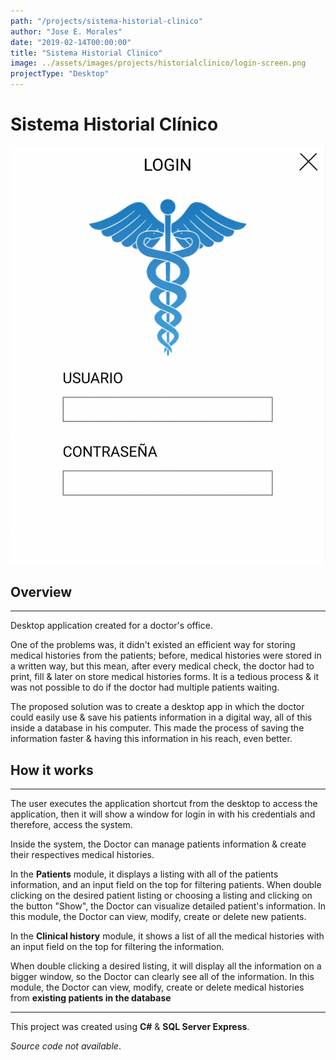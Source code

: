 ```yaml
---
path: "/projects/sistema-historial-clinico"
author: "Jose E. Morales"
date: "2019-02-14T00:00:00"
title: "Sistema Historial Clinico"
image: ../assets/images/projects/historialclinico/login-screen.png
projectType: "Desktop"
---
```


# Sistema Historial Clínico

![](../assets/images/projects/historialclinico/login-screen.png)

## Overview

---

Desktop application created for a doctor's office.

One of the problems was, it didn't existed an efficient way for storing medical histories from the patients; before, medical histories were stored in a written way, but this mean, after every medical check, the doctor had to print, fill & later on store medical histories forms. It is a tedious process & it was not possible to do if the doctor had multiple patients waiting.

The proposed solution was to create a desktop app in which the doctor could easily use & save his patients information in a digital way, all of this inside a database in his computer. This made the process of saving the information faster & having this information in his reach, even better.

## How it works

---

The user executes the application shortcut from the desktop to access the application, then it will show a window for login in with his credentials and therefore, access the system.

Inside the system, the Doctor can manage patients information & create their respectives medical histories.

In the **Patients** module, it displays a listing with all of the patients information, and an input field on the top for filtering patients.
When double clicking on the desired patient listing or choosing a listing and clicking on the button "Show", the Doctor can visualize detailed patient's information.
In this module, the Doctor can view, modify, create or delete new patients.

In the **Clinical history** module, it shows a list of all the medical histories with an input field on the top for filtering the information.

When double clicking a desired listing, it will display all the information on a bigger window, so the Doctor can clearly see all of the information.
In this module, the Doctor can view, modify, create or delete medical histories from **existing patients in the database**

---

This project was created using **C#** & **SQL Server Express**.

_Source code not available_.
